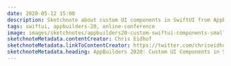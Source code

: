 ```yaml
---
date: 2020-05-12 15:00
description: Sketchnote about custom UI components in SwiftUI from AppBuilders 2020 (online conference)
tags: swiftui, appbuilders-20, online-conference
image: images/sketchnotes/appbuilders20-custom-swiftui-components-small.jpg
sketchnoteMetadata.contentCreator: Chris Eidhof
sketchnoteMetadata.linkToContentCreator: https://twitter.com/chriseidhof
sketchnoteMetadata.heading: AppBuilders 2020: Custom UI Components in SwiftUI
---
```

